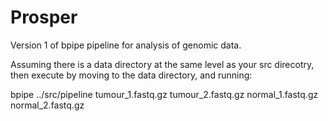 # Prosper


Version 1 of bpipe pipeline for analysis of genomic data. 


Assuming there is a data directory at the same level as your src direcotry, then execute by moving to the data directory, and running:

bpipe ../src/pipeline tumour_1.fastq.gz tumour_2.fastq.gz normal_1.fastq.gz normal_2.fastq.gz


